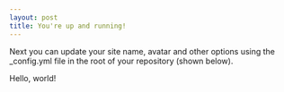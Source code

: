 ```yaml
---
layout: post
title: You're up and running!
---
```


Next you can update your site name, avatar and other options using the _config.yml file in the root of your repository (shown below).

Hello, world!
